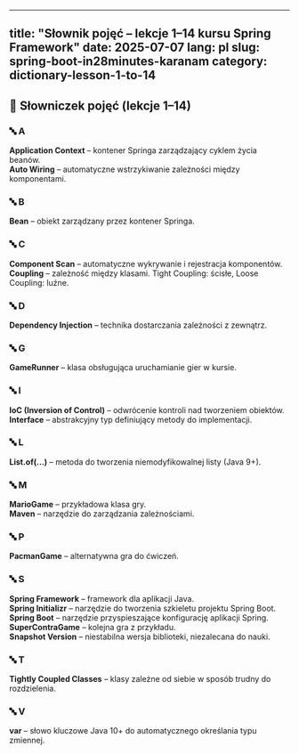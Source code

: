 <!--
📄 Opis pliku:
Plik zawiera uporządkowany słownik pojęć z lekcji 1–14 kursu "Master Spring Boot 3 & Spring Framework 6 with Java" (Udemy, autor: in28minutes).

🧠 Zawarte terminy:
- kluczowe pojęcia Spring Framework: IoC, Dependency Injection, Bean, ApplicationContext, Component Scan
- różnice między Tight Coupling i Loose Coupling
- pojęcia języka Java: var, interface, List.of(...)
- narzędzia i praktyki: Spring Boot, Maven, Spring Initializr, Snapshot Version

🎯 Dla kogo?
- dla początkujących uczących się Springa,
- jako materiał powtórkowy lub pomoc dydaktyczna dla nauczycieli,
- do wykorzystania przy tworzeniu quizów, fiszek i kart powtórkowych.
-->

---
title: "Słownik pojęć – lekcje 1–14 kursu Spring Framework"
date: 2025-07-07
lang: pl
slug: spring-boot-in28minutes-karanam
category: dictionary-lesson-1-to-14
---

## 📘 Słowniczek pojęć (lekcje 1–14)

### 🔤 A
**Application Context** – kontener Springa zarządzający cyklem życia beanów.  
**Auto Wiring** – automatyczne wstrzykiwanie zależności między komponentami.

### 🔤 B
**Bean** – obiekt zarządzany przez kontener Springa.

### 🔤 C
**Component Scan** – automatyczne wykrywanie i rejestracja komponentów.  
**Coupling** – zależność między klasami. Tight Coupling: ścisłe, Loose Coupling: luźne.

### 🔤 D
**Dependency Injection** – technika dostarczania zależności z zewnątrz.

### 🔤 G
**GameRunner** – klasa obsługująca uruchamianie gier w kursie.

### 🔤 I
**IoC (Inversion of Control)** – odwrócenie kontroli nad tworzeniem obiektów.  
**Interface** – abstrakcyjny typ definiujący metody do implementacji.

### 🔤 L
**List.of(...)** – metoda do tworzenia niemodyfikowalnej listy (Java 9+).

### 🔤 M
**MarioGame** – przykładowa klasa gry.  
**Maven** – narzędzie do zarządzania zależnościami.

### 🔤 P
**PacmanGame** – alternatywna gra do ćwiczeń.

### 🔤 S
**Spring Framework** – framework dla aplikacji Java.  
**Spring Initializr** – narzędzie do tworzenia szkieletu projektu Spring Boot.  
**Spring Boot** – narzędzie przyspieszające konfigurację aplikacji Spring.  
**SuperContraGame** – kolejna gra z przykładu.  
**Snapshot Version** – niestabilna wersja biblioteki, niezalecana do nauki.

### 🔤 T
**Tightly Coupled Classes** – klasy zależne od siebie w sposób trudny do rozdzielenia.

### 🔤 V
**var** – słowo kluczowe Java 10+ do automatycznego określania typu zmiennej.
